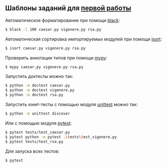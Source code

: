 ## Шаблоны заданий для [первой работы](https://dementiy.github.io/assignments/cypher/)

Автоматическое форматирование при помощи [black](https://github.com/psf/black):

```sh
$ black -l 100 caesar.py vigenere.py rsa.py
```

Автоматическая сортировка импортируемых модулей при помощи [isort](https://github.com/timothycrosley/isort):

```sh
$ isort caesar.py vigenere.py rsa.py
```

Проверить аннотации типов при помощи [mypy](https://github.com/python/mypy):

```sh
$ mypy caesar.py vigenere.py rsa.py
```

Запустить доктесты можно так:

```sh
$ python -m doctest caesar.py
$ python -m doctest vigenere.py
$ python -m doctest rsa.py
```

Запустить юнит-тесты с помощью модуля [unittest](https://docs.python.org/3/library/unittest.html) можно так:

```sh
$ python -m unittest discover
```

Или с помощью модуля [pytest](https://docs.pytest.org/en/stable/):

```sh
$ pytest tests/test_caesar.py
$ pytest python -m pytest .\tests\test_vigenere.py
$ pytest tests/test_rsa.py
```

Для запуска всех тестов:

```sh
$ pytest
```
